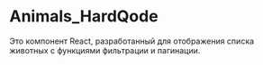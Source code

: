 # Animals_HardQode
Это компонент React, разработанный для отображения списка животных с функциями фильтрации и пагинации.
